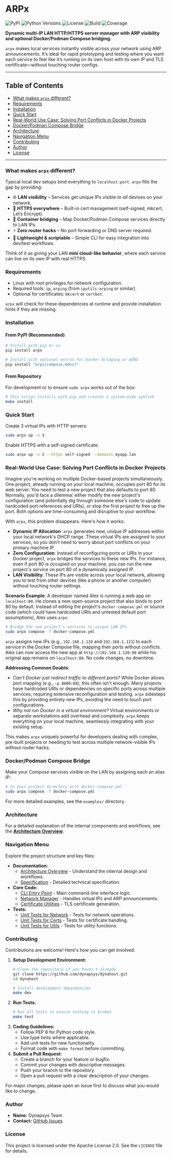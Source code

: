 # ARPx

![PyPI](https://img.shields.io/pypi/v/arpx)
![Python Versions](https://img.shields.io/pypi/pyversions/arpx)
![License](https://img.shields.io/github/license/dynapsys/dynahost)
![Build](https://img.shields.io/github/actions/workflow/status/dynapsys/dynahost/ci.yml?branch=main)
![Coverage](https://img.shields.io/badge/Coverage-32%25-green)

**Dynamic multi-IP LAN HTTP/HTTPS server manager with ARP visibility and optional Docker/Podman Compose bridging.**

`arpx` makes local services instantly visible across your network using ARP announcements. It’s ideal for rapid prototyping and testing where you want each service to feel like it’s running on its own host with its own IP and TLS certificate—without touching router configs.

---

## Table of Contents

- [What makes `arpx` different?](#what-makes-arpx-different)
- [Requirements](#requirements)
- [Installation](#installation)
- [Quick Start](#quick-start)
- [Real-World Use Case: Solving Port Conflicts in Docker Projects](#real-world-use-case-solving-port-conflicts-in-docker-projects)
- [Docker/Podman Compose Bridge](#dockerpodman-compose-bridge)
- [Architecture](#architecture)
- [Navigation Menu](#navigation-menu)
- [Contributing](#contributing)
- [Author](#author)
- [License](#license)

---

### What makes `arpx` different?

Typical local dev setups bind everything to `localhost:port`. `arpx` fills the gap by providing:

* 🌐 **LAN visibility** – Services get unique IPs visible to *all* devices on your network.
* 🔑 **HTTPS everywhere** – Built-in cert management (self-signed, mkcert, Let’s Encrypt).
* 🐳 **Container bridging** – Map Docker/Podman Compose services directly to LAN IPs.
* ⚡ **Zero router hacks** – No port forwarding or DNS server required.
* 🧩 **Lightweight & scriptable** – Simple CLI for easy integration into dev/test workflows.

Think of it as giving your LAN **mini cloud-like behavior**, where each service can live on its own IP with real HTTPS.

### Requirements

- Linux with root privileges for network configuration.
- Required tools: `ip`, `arping` (from `iputils-arping` or similar).
- Optional for certificates: `mkcert` or `certbot`.

`arpx` will check for these dependencies at runtime and provide installation hints if they are missing.

### Installation

#### From PyPI (Recommended)

```bash
# Install with pip or uv
pip install arpx

# Install with optional extras for Docker bridging or mDNS
pip install "arpx[compose,mdns]"
```

#### From Repository

For development or to ensure `sudo arpx` works out of the box:

```bash
# This script installs with pip and creates a system-wide symlink
make install
```

### Quick Start

Create 3 virtual IPs with HTTP servers:

```bash
sudo arpx up -n 3
```

Enable HTTPS with a self-signed certificate:

```bash
sudo arpx up -n 2 --https self-signed --domains myapp.lan
```

### Real-World Use Case: Solving Port Conflicts in Docker Projects

Imagine you're working on multiple Docker-based projects simultaneously. One project, already running on your local machine, occupies port 80 for its web server. You need to test a new project that also defaults to port 80. Normally, you'd face a dilemma: either modify the new project's configuration (and potentially dig through someone else's code to update hardcoded port references and URIs), or stop the first project to free up the port. Both options are time-consuming and disruptive to your workflow.

With `arpx`, this problem disappears. Here's how it works:

- **Dynamic IP Allocation**: `arpx` generates new, unique IP addresses within your local network's DHCP range. These virtual IPs are assigned to your services, so you don't need to worry about port conflicts on your primary machine IP.
- **Zero Configuration**: Instead of reconfiguring ports or URIs in your Docker project, `arpx` bridges the services to these new IPs. For instance, even if port 80 is occupied on your machine, you can run the new project's service on port 80 of a dynamically assigned IP.
- **LAN Visibility**: These IPs are visible across your local network, allowing you to test from other devices (like a phone or another computer) without touching router settings.

**Scenario Example**:
A developer named Alex is running a web app on `localhost:80`. He clones a new open-source project that also binds to port 80 by default. Instead of editing the project's `docker-compose.yml` or source code (which could have hardcoded URIs and untested default port assumptions), Alex uses `arpx`:

```bash
# Bridge the new project's services to unique LAN IPs
sudo arpx compose -f docker-compose.yml
```

`arpx` assigns new IPs (e.g., `192.168.1.120` and `192.168.1.121`) to each service in the Docker Compose file, mapping their ports without conflicts. Alex can now access the new app at `http://192.168.1.120:80` while his original app remains on `localhost:80`. No code changes, no downtime.

**Addressing Common Doubts**:
- *Can't Docker just redirect traffic to different ports?* While Docker allows port mapping (e.g., `-p 8080:80`), this often isn't enough. Many projects have hardcoded URIs or dependencies on specific ports across multiple services, requiring extensive reconfiguration and testing. `arpx` sidesteps this by providing entirely new IPs, avoiding the need to touch port configurations.
- *Why not run Docker in a virtual environment?* Virtual environments or separate workstations add overhead and complexity. `arpx` keeps everything on your local machine, seamlessly integrating with your existing setup.

This makes `arpx` uniquely powerful for developers dealing with complex, pre-built projects or needing to test across multiple network-visible IPs without router hacks.

### Docker/Podman Compose Bridge

Make your Compose services visible on the LAN by assigning each an alias IP:

```bash
# In your project directory with docker-compose.yml
sudo arpx compose -f docker-compose.yml
```

For more detailed examples, see the `examples/` directory.

### Architecture

For a detailed explanation of the internal components and workflows, see the [**Architecture Overview**](docs/architecture.md).

### Navigation Menu

Explore the project structure and key files:
- **Documentation:**
  - [Architecture Overview](docs/architecture.md) - Understand the internal design and workflows.
  - [Specification](docs/SPEC.md) - Detailed technical specification.
- **Core Code:**
  - [CLI Entry Point](src/arpx/cli.py) - Main command-line interface logic.
  - [Network Manager](src/arpx/network.py) - Handles virtual IPs and ARP announcements.
  - [Certificate Utilities](src/arpx/certs.py) - TLS certificate generation.
- **Tests:**
  - [Unit Tests for Network](tests/unit/test_network.py) - Tests for network operations.
  - [Unit Tests for Certs](tests/unit/test_certs.py) - Tests for certificate handling.
  - [Unit Tests for Utils](tests/unit/test_utils.py) - Tests for utility functions.

### Contributing

Contributions are welcome! Here's how you can get involved:

1. **Setup Development Environment:**
   ```bash
   # Clone the repository if you haven't already
   git clone https://github.com/dynapsys/dynahost.git
   cd dynahost

   # Install development dependencies
   make dev
   ```
2. **Run Tests:**
   ```bash
   # Run all tests to ensure nothing is broken
   make test
   ```
3. **Coding Guidelines:**
   - Follow PEP 8 for Python code style.
   - Use type hints where applicable.
   - Add unit tests for new functionality.
   - Format code with `make format` before committing.
4. **Submit a Pull Request:**
   - Create a branch for your feature or bugfix.
   - Commit your changes with descriptive messages.
   - Push your branch to the repository.
   - Open a pull request with a clear description of your changes.

For major changes, please open an issue first to discuss what you would like to change.

### Author

- **Name:** Dynapsys Team
- **Contact:** [GitHub Issues](https://github.com/dynapsys/dynahost/issues)

### License

This project is licensed under the Apache License 2.0. See the `LICENSE` file for details.
